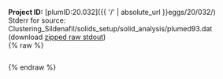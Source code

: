 **Project ID:** [plumID:20.032]({{ '/' | absolute_url }}eggs/20/032/)  
Stderr for source:  Clustering_Sildenafil/solids_setup/solid_analysis/plumed93.dat   
(download [zipped raw stdout](plumed93.dat.plumed.stdout.txt.zip))  
{% raw %}
<pre>
</pre>
{% endraw %}
